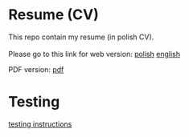 # Resume (CV)
This repo contain my resume (in polish CV). <br /><br />
Please go to this link for web version:
[polish](https://ichal6.github.io/CV?lang=pl)
[english](https://ichal6.github.io/CV?lang=en)

PDF version: 
[pdf](https://github.com/ichal6/CV/releases/download/main/Michal_Lechowicz_Resume.pdf)

# Testing
[testing instructions](TESTING.md)
